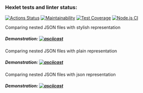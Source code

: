 ### Hexlet tests and linter status:
[![Actions Status](https://github.com/SkyAjax/frontend-project-46/workflows/hexlet-check/badge.svg)](https://github.com/SkyAjax/frontend-project-46/actions)
[![Maintainability](https://api.codeclimate.com/v1/badges/c9783b49d02082d020e6/maintainability)](https://codeclimate.com/github/SkyAjax/frontend-project-46/maintainability)
[![Test Coverage](https://api.codeclimate.com/v1/badges/c9783b49d02082d020e6/test_coverage)](https://codeclimate.com/github/SkyAjax/frontend-project-46/test_coverage)
[![Node.js CI](https://github.com/SkyAjax/frontend-project-46/actions/workflows/node.js.yml/badge.svg)](https://github.com/SkyAjax/frontend-project-46/actions/workflows/node.js.yml)

Comparing nested JSON files with stylish representation
##### Demonstration: [![asciicast](https://asciinema.org/a/VSiTBqoDqG0cGYbvRZvPxEpb4.svg)](https://asciinema.org/a/VSiTBqoDqG0cGYbvRZvPxEpb4)

Comparing nested JSON files with plain representation
##### Demonstration: [![asciicast](https://asciinema.org/a/ygnXjYjhFD8ynlHSyClbrjvRS.svg)](https://asciinema.org/a/ygnXjYjhFD8ynlHSyClbrjvRS)

Comparing nested JSON files with json representation
##### Demonstration: [![asciicast](https://asciinema.org/a/BXnibkIRp2GslfLiennmHGUnF.svg)](https://asciinema.org/a/BXnibkIRp2GslfLiennmHGUnF)